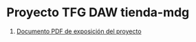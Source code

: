 # Proyecto TFG DAW tienda-mdg 

1. [Documento PDF de exposición del proyecto ](https://github.com/miguel-dominguez-garcia/tienda-mdg/edit/master/tienda-mdg-exposicion-v20.pdf)
